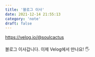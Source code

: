 ```yaml
---
title: '블로그 이사'
date: 2021-12-14 21:55:13
category: 'note'
draft: false
---
```


https://velog.io/@soulcactus

####

블로그 이사갑니다.
이제 Velog에서 만나요! 🖐

####